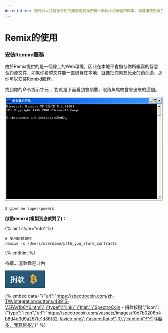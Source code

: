 ```yaml
---
description: 進行以太坊智慧合約的開發需要我們有一個以太坊網路的環境，我建議使用自己搭建的私鏈進行測試，在自己的私鏈上，以太幣的獲取比較容易
---
```


# Remix的使用

### **安裝Remixd服務**

 由於Remix提供的是一個線上的Web環境，因此在本地不會儲存你所編寫的智慧合約源文件，如果你希望文件能一直儲存在本地，就像把你男友死死的鎖旁邊，那你可以安裝Remixd服務。

找到你的命令提示字元  ，對就是下面看到會頭暈，眼角魚尾紋會冒出來的這個。

![](../.gitbook/assets/1377612327-626365701.jpg)

```
$ give me super-powers
```

 **啟動remixd\(複製到底就對了\)：**

{% hint style="info" %}
```text
# 使用絕對路徑
remixd -s /Users/username/path_you_store_contracts
```
{% endhint %}





待續....喜歡歡迎斗內

![](../.gitbook/assets/image-141.jpg)

{% embed data="{\"url\":\"https://spectrocoin.com/zh-TW/integration/buttons/48915-V3FAVfb6Y6.html\",\"type\":\"link\",\"title\":\"SpectroCoin - 捐款按鍵\",\"icon\":{\"type\":\"icon\",\"url\":\"https://spectrocoin.com/vassets/images/f0d7b0206b4b8d4d3d9a257fe1d86f32-favico.png\",\"aspectRatio\":0},\"caption\":\"你斗越多，我寫越多\"}" %}



